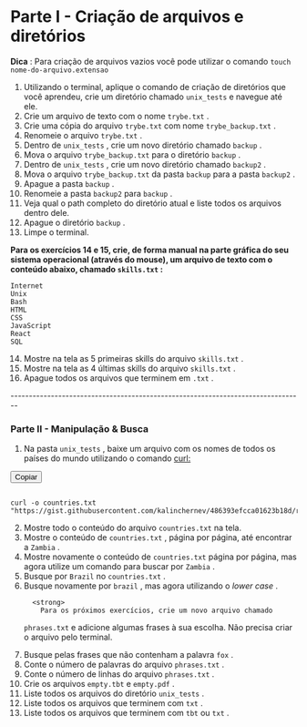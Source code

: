 <h1>Parte I - Criação de arquivos e diretórios </h1>


<b>Dica</b> : Para criação de arquivos vazios você pode utilizar o comando <code class="inline">touch nome-do-arquivo.extensao</code>

<ol>
  <li>
    <div class="pt-1 pb-1">
      Utilizando o terminal, aplique o comando de criação de diretórios que você aprendeu, crie um diretório chamado 
<code class="inline">unix_tests</code>       e navegue até ele.
    </div>
  </li>
  <li>
    <div class="pt-1 pb-1">
      Crie um arquivo de texto com o nome 
<code class="inline">trybe.txt</code>      .
    </div>
  </li>
  <li>
    <div class="pt-1 pb-1">
      Crie uma cópia do arquivo 
<code class="inline">trybe.txt</code>       com nome 
<code class="inline">trybe_backup.txt</code>      .
    </div>
  </li>
  <li>
    <div class="pt-1 pb-1">
      Renomeie o arquivo 
<code class="inline">trybe.txt</code>      .
    </div>
  </li>
  <li>
    <div class="pt-1 pb-1">
      Dentro de 
<code class="inline">unix_tests</code>      , crie um novo diretório chamado 
<code class="inline">backup</code>      .
    </div>
  </li>
  <li>
    <div class="pt-1 pb-1">
      Mova o arquivo 
<code class="inline">trybe_backup.txt</code>       para o diretório 
<code class="inline">backup</code>      .
    </div>
  </li>
  <li>
    <div class="pt-1 pb-1">
      Dentro de 
<code class="inline">unix_tests</code>      , crie um novo diretório chamado 
<code class="inline">backup2</code>      .
    </div>
  </li>
  <li>
    <div class="pt-1 pb-1">
      Mova o arquivo 
<code class="inline">trybe_backup.txt</code>       da pasta 
<code class="inline">backup</code>       para a pasta 
<code class="inline">backup2</code>      .
    </div>
  </li>
  <li>
    <div class="pt-1 pb-1">
      Apague a pasta 
<code class="inline">backup</code>      .
    </div>
  </li>
  <li>
    <div class="pt-1 pb-1">
      Renomeie a pasta 
<code class="inline">backup2</code>       para 
<code class="inline">backup</code>      .
    </div>
  </li>
  <li>
    <div class="pt-1 pb-1">
      Veja qual o path completo do diretório atual e liste todos os arquivos dentro dele.
    </div>
  </li>
  <li>
    <div class="pt-1 pb-1">
      Apague o diretório 
<code class="inline">backup</code>      .
    </div>
  </li>
  <li>
    <div class="pt-1 pb-1">
      Limpe o terminal.
    </div>
  </li>
</ol>
<div class="pt-1 pb-1">
    
  <strong>
    Para os exercícios 14 e 15, crie, de forma manual na parte gráfica do seu sistema operacional (através do mouse), um arquivo de texto com o conteúdo abaixo, chamado 
<code class="inline">skills.txt</code>    :
  </strong>
</div>
<div class="block-code"><pre class="language-sh" tabindex="0"><code class="language-sh"><span class="token output">Internet
Unix
Bash
HTML
CSS
JavaScript
React
SQL</span></code></pre></div>
<ol start="14">
  <li>
    <div class="pt-1 pb-1">
      Mostre na tela as 5 primeiras skills do arquivo 
<code class="inline">skills.txt</code>      .
    </div>
  </li>
  <li>
    <div class="pt-1 pb-1">
      Mostre na tela as 4 últimas skills do arquivo 
<code class="inline">skills.txt</code>      .
    </div>
  </li>
  <li>
    <div class="pt-1 pb-1">
      Apague todos os arquivos que terminem em 
<code class="inline">.txt</code>      .
    </div>
  </li>
</ol>
--------------------------------------------------------------------------------
<div class=" col-span-12 content-section-box"><h3 id="parte-ii-manipulacao-and-busca" class="title-section">
  Parte II - Manipulação &amp; Busca
</h3>
<ol>
  <li>
    Na pasta 
<code class="inline">unix_tests</code>    , baixe um arquivo com os nomes de todos os países do mundo utilizando o comando 
    <a class="external-link" href="https://linux.die.net/man/1/curl" target="_blank" rel="noopener noreferrer">
      curl:
    </a>
  </li>
</ol>
<div class="block-code"><button class="copy-code-button" type="button">Copiar</button><pre class="language-sh" tabindex="0"><code class="language-sh">
<span class="token output">curl -o countries.txt "https://gist.githubusercontent.com/kalinchernev/486393efcca01623b18d/raw/daa24c9fea66afb7d68f8d69f0c4b8eeb9406e83/countries"</span></code></pre></div>
<ol start="2">
  <li>
    <div class="pt-1 pb-1">
      Mostre todo o conteúdo do arquivo 
<code class="inline">countries.txt</code>       na tela.
    </div>
  </li>
  <li>
    <div class="pt-1 pb-1">
      Mostre o conteúdo de 
<code class="inline">countries.txt</code>      , página por página, até encontrar a 
<code class="inline">Zambia</code>      .
    </div>
  </li>
  <li>
    <div class="pt-1 pb-1">
      Mostre novamente o conteúdo de 
<code class="inline">countries.txt</code>       página por página, mas agora utilize um comando para buscar por 
<code class="inline">Zambia</code>      .
    </div>
  </li>
  <li>
    <div class="pt-1 pb-1">
      Busque por 
<code class="inline">Brazil</code>       no 
<code class="inline">countries.txt</code>      .
    </div>
  </li>
  <li>
    <div class="pt-1 pb-1">
      Busque novamente por 
<code class="inline">brazil</code>      , mas agora utilizando o 
      <em>
        lower case
      </em>
      .
    </div>
    <div class="pt-1 pb-1">
       
      <strong>
        Para os próximos exercícios, crie um novo arquivo chamado 
<code class="inline">phrases.txt</code>         e adicione algumas frases à sua escolha. Não precisa criar o arquivo pelo terminal.
      </strong>
    </div>
  </li>
  <li>
    <div class="pt-1 pb-1">
      Busque pelas frases que não contenham a palavra 
<code class="inline">fox</code>      .
    </div>
  </li>
  <li>
    <div class="pt-1 pb-1">
      Conte o número de palavras do arquivo 
<code class="inline">phrases.txt</code>      .
    </div>
  </li>
  <li>
    <div class="pt-1 pb-1">
      Conte o número de linhas do arquivo 
<code class="inline">phrases.txt</code>      .
    </div>
  </li>
  <li>
    <div class="pt-1 pb-1">
      Crie os arquivos 
<code class="inline">empty.tbt</code>       e 
<code class="inline">empty.pdf</code>      .
    </div>
  </li>
  <li>
    <div class="pt-1 pb-1">
      Liste todos os arquivos do diretório 
<code class="inline">unix_tests</code>      .
    </div>
  </li>
  <li>
    <div class="pt-1 pb-1">
      Liste todos os arquivos que terminem com 
<code class="inline">txt</code>      .
    </div>
  </li>
  <li>
    <div class="pt-1 pb-1">
      Liste todos os arquivos que terminem com 
<code class="inline">tbt</code>       ou 
<code class="inline">txt</code>      .
    </div>
  </li>
